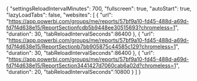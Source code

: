 {
  "settingsReloadIntervalMinutes": 700,
  "fullscreen": true,
  "autoStart": true,
  "lazyLoadTabs": false,
  "websites": [
    {
      "url": "https://app.powerbi.com/groups/me/reports/57bf9a10-fd45-488d-a69d-fd7f4d638e15/ReportSectionfcdb5b9448ee30515693?chromeless=1",
      "duration": 30,
      "tabReloadIntervalSeconds":86400
    },
    {
      "url": "https://app.powerbi.com/groups/me/reports/57bf9a10-fd45-488d-a69d-fd7f4d638e15/ReportSectionb7bb905875c44585c129?chromeless=1",
      "duration": 30,
      "tabReloadIntervalSeconds":86400
    },
    {
      "url": "https://app.powerbi.com/groups/me/reports/57bf9a10-fd45-488d-a69d-fd7f4d638e15/ReportSection3441427d7060cab6a02d?chromeless=1",
      "duration": 20,
      "tabReloadIntervalSeconds":10800
    }
  ]
}
